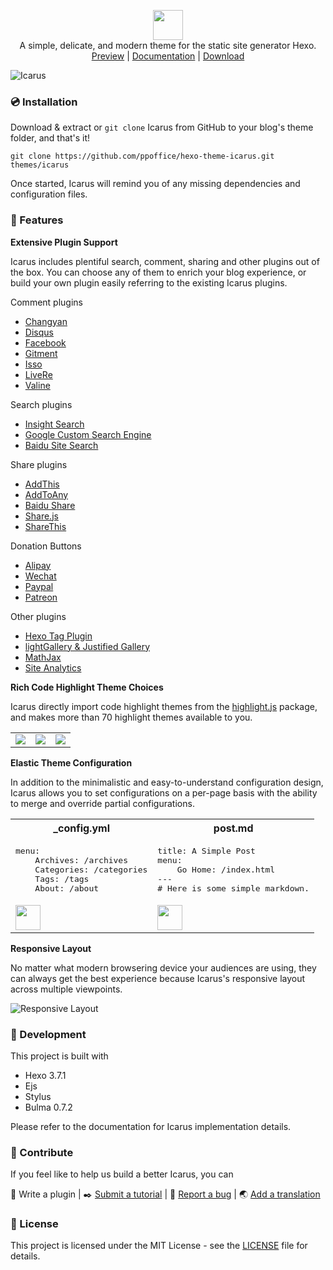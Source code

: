 <p align="center" class="has-mb-6">
<img class="not-gallery-item" height="48" src="https://ppoffice.github.io/hexo-theme-icarus/images/logo.svg">
<br> A simple, delicate, and modern theme for the static site generator Hexo.
<br>
<a href="https://ppoffice.github.io/hexo-theme-icarus/">Preview</a> |
<a href="https://ppoffice.github.io/hexo-theme-icarus/categories/">Documentation</a> |
<a href="https://github.com/ppoffice/hexo-theme-icarus/archive/master.zip">Download</a>
<br>
</p>

![Icarus](https://ppoffice.github.io/hexo-theme-icarus/gallery/preview.png?1 "Icarus Preview")

### :cd: Installation

Download & extract or `git clone` Icarus from GitHub to your blog's theme folder, and that's it!

```shell
git clone https://github.com/ppoffice/hexo-theme-icarus.git themes/icarus
```

Once started, Icarus will remind you of any missing dependencies and configuration files.

### :gift: Features

**Extensive Plugin Support**

Icarus includes plentiful search, comment, sharing and other plugins out of the box. You can choose any of them to enrich your
blog experience, or build your own plugin easily referring to the existing Icarus plugins.

Comment plugins

- [Changyan](https://ppoffice.github.io/hexo-theme-icarus/Plugins/Comment/changyan-comment-plugin/)
- [Disqus](https://ppoffice.github.io/hexo-theme-icarus/Plugins/Comment/disqus-comment-plugin/)
- [Facebook](https://ppoffice.github.io/hexo-theme-icarus/Plugins/Comment/facebook-comment-plugin/)
- [Gitment](https://ppoffice.github.io/hexo-theme-icarus/Plugins/Comment/gitment-comment-plugin/)
- [Isso](https://ppoffice.github.io/hexo-theme-icarus/Plugins/Comment/isso-comment-plugin/)
- [LiveRe](https://ppoffice.github.io/hexo-theme-icarus/Plugins/Comment/livere-comment-plugin/)
- [Valine](https://ppoffice.github.io/hexo-theme-icarus/Plugins/Comment/valine-comment-plugin/)

Search plugins

- [Insight Search](https://ppoffice.github.io/hexo-theme-icarus/Plugins/Search/insight-search-plugin/)
- [Google Custom Search Engine](https://ppoffice.github.io/hexo-theme-icarus/Plugins/Search/google-cse-plugin/)
- [Baidu Site Search](https://ppoffice.github.io/hexo-theme-icarus/Plugins/Search/baidu-search-plugin/)

Share plugins

- [AddThis](https://ppoffice.github.io/hexo-theme-icarus/Plugins/Share/addthis-share-plugin/)
- [AddToAny](https://ppoffice.github.io/hexo-theme-icarus/Plugins/Share/addtoany-share-plugin/)
- [Baidu Share](https://ppoffice.github.io/hexo-theme-icarus/Plugins/Share/baidu-share-plugin/)
- [Share.js](https://ppoffice.github.io/hexo-theme-icarus/Plugins/Share/share-js-share-plugin/)
- [ShareThis](https://ppoffice.github.io/hexo-theme-icarus/Plugins/Share/sharethis-share-plugin/)

Donation Buttons

- [Alipay](https://ppoffice.github.io/hexo-theme-icarus/Plugins/Donation/making-money-off-your-blog-with-donation-buttons/#Alipay)
- [Wechat](https://ppoffice.github.io/hexo-theme-icarus/Plugins/Donation/making-money-off-your-blog-with-donation-buttons/#Wechat)
- [Paypal](https://ppoffice.github.io/hexo-theme-icarus/Plugins/Donation/making-money-off-your-blog-with-donation-buttons/#Paypal)
- [Patreon](https://ppoffice.github.io/hexo-theme-icarus/Plugins/Donation/making-money-off-your-blog-with-donation-buttons/#Patreon)

Other plugins

- [Hexo Tag Plugin](https://ppoffice.github.io/hexo-theme-icarus/Configuration/Posts/hexo-built-in-tag-helpers/)
- [lightGallery & Justified Gallery](https://ppoffice.github.io/hexo-theme-icarus/Plugins/General/gallery-plugin/)
- [MathJax](https://ppoffice.github.io/hexo-theme-icarus/Plugins/General/mathjax-plugin/)
- [Site Analytics](https://ppoffice.github.io/hexo-theme-icarus/Plugins/General/site-analytics-plugin/)

**Rich Code Highlight Theme Choices**

Icarus directly import code highlight themes from the [highlight.js](https://highlightjs.org/) package, and makes more than
70 highlight themes available to you.

<table>
    <tr>
        <td><img src="https://ppoffice.github.io/hexo-theme-icarus/gallery/code-highlight/atom-one-light.png"></td>
        <td><img src="https://ppoffice.github.io/hexo-theme-icarus/gallery/code-highlight/monokai.png"></td>
        <td><img src="https://ppoffice.github.io/hexo-theme-icarus/gallery/code-highlight/androidstudio.png"></td>
    </tr>
</table>

**Elastic Theme Configuration**

In addition to the minimalistic and easy-to-understand configuration design, Icarus allows you to set configurations on a
per-page basis with the ability to merge and override partial configurations.

<div>
<table>
    <tr>
        <th>_config.yml</th>
        <th>post.md</th>
    </tr>
    <tr>
        <td>
            <pre>menu:
    Archives: /archives
    Categories: /categories
    Tags: /tags
    About: /about</pre>
        </td>
        <td>
            <pre>title: A Simple Post
menu:
    Go Home: /index.html
---
# Here is some simple markdown.</pre>
        </td>
    </tr>
    <tr>
        <td><img height="40" src="https://ppoffice.github.io/hexo-theme-icarus/gallery/navbar/main-config.png"></td>
        <td><img height="40" src="https://ppoffice.github.io/hexo-theme-icarus/gallery/navbar/post-config.png"></td>
    </tr>
</table>
</div>

**Responsive Layout**

No matter what modern browsering device your audiences are using, they can always get the best experience because Icarus's responsive
layout across multiple viewpoints.

![Responsive Layout](https://ppoffice.github.io/hexo-theme-icarus/gallery/responsive.png)

### :hammer: Development

This project is built with

- Hexo 3.7.1
- Ejs
- Stylus
- Bulma 0.7.2

Please refer to the documentation for Icarus implementation details.

### :tada: Contribute

If you feel like to help us build a better Icarus, you can

:electric_plug: Write a plugin |
:black_nib: <a href="https://github.com/ppoffice/hexo-theme-icarus/new/site/source/_posts">Submit a tutorial</a> |
:triangular_flag_on_post: <a href="https://github.com/ppoffice/hexo-theme-icarus/issues/new">Report a bug</a> |
:earth_asia: <a href="https://github.com/ppoffice/hexo-theme-icarus/tree/master/languages">Add a translation</a>

### :memo: License

This project is licensed under the MIT License - see the [LICENSE](https://github.com/ppoffice/hexo-theme-icarus/blob/master/LICENSE) file for details.
